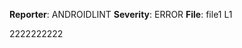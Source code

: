 **Reporter**: ANDROIDLINT
**Severity**: ERROR
**File**: file1 L1

2222222222


*<this is a auto generated comment from violation-comments-lib F7F8ASD8123FSDF>* *<a65577247>*